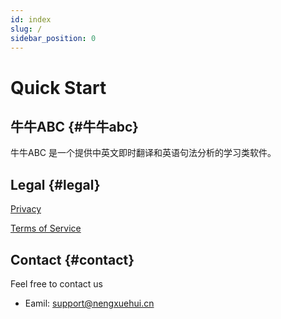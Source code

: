 ```yaml
---
id: index
slug: /
sidebar_position: 0
---
```


# Quick Start
## 牛牛ABC {#牛牛abc}
牛牛ABC 是一个提供中英文即时翻译和英语句法分析的学习类软件。

## Legal {#legal}
[Privacy](privacy&terms/privacy.md)

[Terms of Service](privacy&terms/terms.md)

## Contact {#contact}
Feel free to contact us
- Eamil: support@nengxuehui.cn